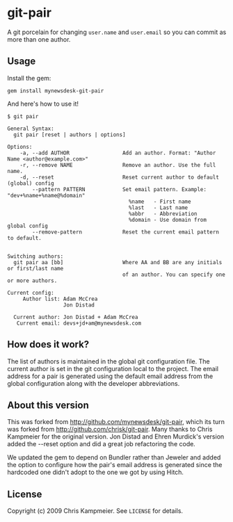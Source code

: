 # git-pair

A git porcelain for changing `user.name` and `user.email` so you can commit as
more than one author.

## Usage

Install the gem:

    gem install mynewsdesk-git-pair

And here's how to use it!

    $ git pair

    General Syntax:
      git pair [reset | authors | options]

    Options:
        -a, --add AUTHOR                 Add an author. Format: "Author Name <author@example.com>"
        -r, --remove NAME                Remove an author. Use the full name.
        -d, --reset                      Reset current author to default (global) config
            --pattern PATTERN            Set email pattern. Example: "dev+%name+%name@%domain"
                                           %name   - First name
                                           %last   - Last name
                                           %abbr   - Abbreviation
                                           %domain - Use domain from global config
            --remove-pattern             Reset the current email pattern to default.


    Switching authors:
      git pair aa [bb]                   Where AA and BB are any initials or first/last name
                                         of an author. You can specify one or more authors.

    Current config:
         Author list: Adam McCrea
                      Jon Distad

      Current author: Jon Distad + Adam McCrea
       Current email: devs+jd+am@mynewsdesk.com

## How does it work?

The list of authors is maintained in the global git configuration file.
The current author is set in the git configuration local to the project.
The email address for a pair is generated using the default email address
from the global configuration along with the developer abbreviations.

## About this version

This was forked from http://github.com/mynewsdesk/git-pair, which its turn
was forked from http://github.com/chrisk/git-pair. Many thanks to
Chris Kampmeier for the original version.  Jon Distad and Ehren Murdick's
version added the --reset option and did a great job refactoring the code.

We updated the gem to depend on Bundler rather than Jeweler and added
the option to configure how the pair's email address is generated since
the hardcoded one didn't adopt to the one we got by using Hitch.

## License

Copyright (c) 2009 Chris Kampmeier. See `LICENSE` for details.
